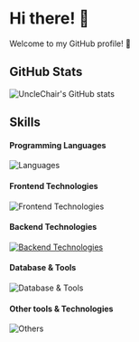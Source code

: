# Hi there! 👋

Welcome to my GitHub profile! 🌟

## GitHub Stats
![UncleChair's GitHub stats](https://github-readme-stats.vercel.app/api?username=unclechair&show_icons=true&theme=cobalt)

## Skills

#### Programming Languages
![Languages](https://skillicons.dev/icons?i=c,js,go,php,py)

#### Frontend Technologies
![Frontend Technologies](https://skillicons.dev/icons?i=vue,pinia,vite,vuetify,html,css)

#### Backend Technologies
[![Backend Technologies](https://skillicons.dev/icons?i=laravel,docker)](https://skillicons.dev)

#### Database & Tools
![Database & Tools](https://skillicons.dev/icons?i=mysql,redis)

#### Other tools & Technologies
![Others](https://skillicons.dev/icons?i=ubuntu,git,md,ps,pr,figma,firebase,postman)



